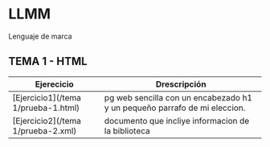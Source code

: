 # LLMM
Lenguaje de marca
## TEMA 1 - HTML
Ejerecicio | Drescripción
-----------|--------------
[Ejercicio1](/tema 1/prueba-1.html)| pg web sencilla con un encabezado h1 y un pequeño parrafo de mi eleccion. 
[Ejercicio2](/tema 1/prueba-2.xml)| documento que incliye informacion de la biblioteca
